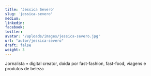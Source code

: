 ```yaml
---
title: 'Jéssica Severo'
slug: 'jessica-severo'
medium:
linkedin:
facebook:
twitter:
avatar: '/uploads/images/jessica-severo.jpg'
url: "autor/jessica-severo"
draft: false
weight: 3
---
```


Jornalista • digital creator, doida por fast-fashion, fast-food, viagens e produtos de beleza
